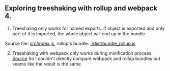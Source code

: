 ## Exploring treeshaking with rollup and webpack 4.

1. Treeshaling only works for named exports.
If object is exported and only part of it is imported, the whole object will end up in the bundle.

Source file: [src/index.js](./src/index.js), rollup's bundle: [./dist/bundle_rollup.js](./dist/bundle_rollup.js)

2. Treeshaking with webpack only works during minification process. [Source](https://github.com/webpack/webpack/issues/3459)
So I couldn't directly compare webpack and rollup bundles but seems like the result is the same.